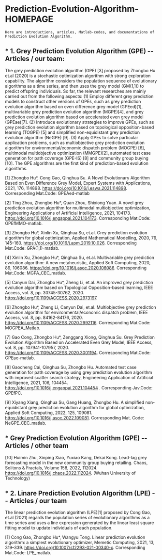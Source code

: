 # Prediction-Evolution-Algorithm-HOMEPAGE 

``Here are introductions, articles, Matlab-codes, and documentations of Prediction Evolution Algorithm.``

## * 1. Grey Prediction Evolution Algorithm (GPE) -- Articles / our team:

The grey prediction evolution algorithm (GPE) [3] proposed by Zhongbo Hu et.al (2020) is a stochastic optimization algorithm with strong exploration capability. The algorithm considers the population sequence of evolutionary algorithms as a time series, and then uses the grey model (GM(1,1)) to predict offspring individuals. So far, the relevant researches are mainly carried out from the following aspects: (1) Employ different grey prediction models to construct other versions of GPEs, such as grey prediction evolution algorithm based on even difference grey model (GPEed)[1], multivariable grey prediction evolution algorithm (MGPE)[4], and grey prediction evolution algorithm based on accelerated even grey model (GPEae)[7]. (2) Introduce evolutionary strategies to improve GPEs, such as grey prediction evolution algorithm based on topological opposition-based learning (TOGPE) [5] and simplified non-equidistant grey prediction evolution algorithm (NeGPE) [9]. (3) Apply GPEs to solve particular application problems, such as multiobjective grey prediction evolution algorithm for environmental/economic dispatch problem (MOGPE) [6],  multimodal multiobjective optimization (MMGPE)[2], automated test case generation for path coverage (GPE-IS) [8] and community group buying [10]. The GPE algorithms are the first kind of prediction-based evolution algorithms.

[1]	Zhongbo Hu*, Cong Gao, Qinghua Su. A Novel Evolutionary Algorithm Based on Even Difference Grey Model, Expert Systems with Applications, 2021, 176, 114898.
https://doi.org/10.1016/j.eswa.2021.114898. Corresponding Mat.Code: GPEAed-matlab

[2] Ting Zhou, Zhongbo Hu*, Quan Zhou, Shixiong Yuan. A novel grey prediction evolution algorithm for multimodal multiobjective optimization, Engineering Applications of Artificial Intelligence, 2021, 104173. https://doi.org/10.1016/j.engappai.2021.104173. Corresponding Mat.Code: GPEfMMO-matlab.

[3] Zhongbo Hu*, Xinlin Xu, Qinghua Su, et.al. Grey prediction evolution algorithm for global optimization, Applied Mathematical Modelling, 2020, 79, 145–160. https://doi.org/10.1016/j.apm.2019.10.026. Corresponding Mat.Code: GPA(1,1)-matlab.

[4] Xinlin Xu, Zhongbo Hu*, Qinghua Su, et.al. Multivariable grey prediction evolution algorithm: A new metaheuristic, Applied Soft Computing, 2020, 89, 106086. https://doi.org/10.1016/j.asoc.2020.106086. Corresponding Mat.Code: MGPA_CEC_matlab.

[5] Canyun Dai, Zhongbo Hu*, Zheng Li, et.al. An improved grey prediction evolution algorithm based on Topological Opposition-based learning, IEEE Access, vol. 8, pp. 30745-30762, 2020. https://doi.org/10.1109/ACCESS.2020.2973197.

[6] Zhongbo Hu*, Zheng Li, Canyun Dai, et.al. Multiobjective grey prediction evolution algorithm for environmental/economic dispatch problem, IEEE Access, vol. 8, pp. 84162-84176, 2020. https://doi.org/10.1109/ACCESS.2020.2992116. Corresponding Mat.Code: MOGPEA_Matlab.

[7] Gao Cong, Zhongbo Hu*, Zenggang Xiong, Qinghua Su. Grey Prediction Evolution Algorithm Based on Accelerated Even Grey Model, IEEE Access, vol. 8, pp. 107941-107957, 2020.  https://doi.org/10.1109/ACCESS.2020.3001194. Corresponding Mat.Code: GPEae-matlab. 

[8] Gaocheng Cai, Qinghua Su, Zhongbo Hu. Automated test case generation for path coverage by using grey prediction evolution algorithm with improved scatter search strategy, Engineering Application of Artificial Intelligence, 2021, 106, 104454. https://doi.org/10.1016/j.engappai.2021.104454 . Corresponding Jav.Code: GPEfPC.

[9] Xiyang Xiang, Qinghua Su, Gang Huang, Zhongbo Hu. A simplified non-equidistant grey prediction evolution algorithm for global optimization, Applied Soft Computing, 2022, 125, 109081. https://doi.org/10.1016/j.asoc.2022.109081. Corresponding Mat. Code: NeGPE_CEC_matlab.

## * Grey Prediction Evolution Algorithm (GPE) -- Articles / other team 
[10] Huimin Zhu, Xinping Xiao, Yuxiao Kang, Dekai Kong. Lead-lag grey forecasting model in the new community group buying retailing. Chaos, Solitons & Fractals, Volume 158, 2022, 112024. https://doi.org/10.1016/j.chaos.2022.112024.  (Wuhan University of Technology)

## * 2. Linare Prediction Evolution Algorithm (LPE) -- Articles / our team

The linear prediction evolution algorithm (LPE)[1] proposed by Cong Gao, et.al (2021) regards the population series of evolutionary algorithms as a time series and uses a line expression generated by the linear least square fitting model to update individuals of each population. 

[1] Cong Gao, Zhongbo Hu*, Wangyu Tong. Linear prediction evolution algorithm: a simplest evolutionary optimizer, Memetic Computing, 2021, 13, 319–339.
https://doi.org/10.1007/s12293-021-00340-x. Corresponding Mat.Code: LPE_matlab.

